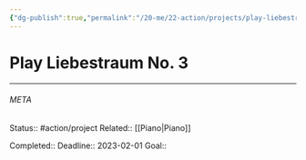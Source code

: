 ```yaml
---
{"dg-publish":true,"permalink":"/20-me/22-action/projects/play-liebestraum-no-3/"}
---
```


# Play Liebestraum No. 3
---




###### META
Status:: #action/project 
Related:: [[Piano\|Piano]]

Completed:: 
Deadline:: 2023-02-01
Goal:: 
